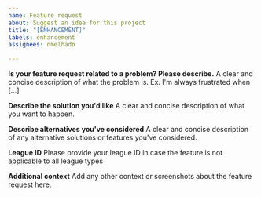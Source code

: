 ```yaml
---
name: Feature request
about: Suggest an idea for this project
title: "[ENHANCEMENT]"
labels: enhancement
assignees: nmelhado

---
```


**Is your feature request related to a problem? Please describe.**
A clear and concise description of what the problem is. Ex. I'm always frustrated when [...]

**Describe the solution you'd like**
A clear and concise description of what you want to happen.

**Describe alternatives you've considered**
A clear and concise description of any alternative solutions or features you've considered.

**League ID**
Please provide your league ID in case the feature is not applicable to all league types

**Additional context**
Add any other context or screenshots about the feature request here.
